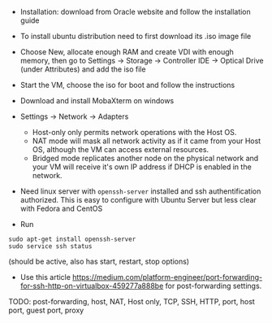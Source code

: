 * Installation: download from Oracle website and follow the installation guide

* To install ubuntu distribution need to first download its .iso image file

* Choose New, allocate enough RAM and create VDI with enough memory, then 
go to Settings -> Storage -> Controller IDE -> Optical Drive (under Attributes) and add the iso file

* Start the VM, choose the iso for boot and follow the instructions

* Download and install MobaXterm on windows

* Settings -> Network -> Adapters
  * Host-only only permits network operations with the Host OS.
  * NAT mode will mask all network activity as if it came from your Host OS, although the VM can access external resources.
  * Bridged mode replicates another node on the physical network and your VM will receive it's own IP address if DHCP is enabled in the network.

* Need linux server with ```openssh-server``` installed and ssh authentification authorized. This is easy to configure with 
Ubuntu Server but less clear with Fedora and CentOS

* Run 
```
sudo apt-get install openssh-server
sudo service ssh status
```
(should be active, also has start, restart, stop options)

* Use this article 
https://medium.com/platform-engineer/port-forwarding-for-ssh-http-on-virtualbox-459277a888be 
for post-forwarding settings.

TODO:
post-forwarding, host, NAT, Host only, TCP, SSH, HTTP, port, host port, guest port, proxy

